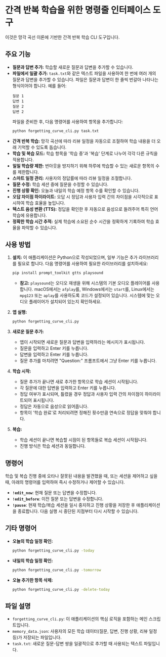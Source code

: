 # 간격 반복 학습을 위한 명령줄 인터페이스 도구

이것은 망각 곡선 이론에 기반한 간격 반복 학습 CLI 도구입니다.

## 주요 기능

*   **질문과 답변 추가:** 학습할 새로운 질문과 답변을 추가할 수 있습니다.
*   **파일에서 일괄 추가:** `task.txt`와 같은 텍스트 파일을 사용하여 한 번에 여러 개의 질문과 답변을 추가할 수 있습니다. 파일은 질문과 답변이 한 줄씩 번갈아 나타나는 형식이어야 합니다. 예를 들어:
    ```
    질문 1
    답변 1
    질문 2
    답변 2
    ```
    파일을 준비한 후, 다음 명령어를 사용하여 항목을 추가합니다:
    ```bash
    python forgetting_curve_cli.py task.txt
    ```
*   **간격 반복 학습:** 망각 곡선에 따라 리뷰 일정을 자동으로 조절하여 학습 내용을 더 오래 기억할 수 있도록 돕습니다.
*   **학습 및 복습 모드:** 학습 항목을 '학습 중'과 '복습' 단계로 나누어 각각 다른 규칙을 적용합니다.
*   **일일 학습량 제한:** 번아웃을 방지하기 위해 하루에 학습할 수 있는 새로운 항목의 수를 제한합니다.
*   **스마트 일정 관리:** 사용자의 정답률에 따라 리뷰 일정을 조절합니다.
*   **질문 수정:** 학습 세션 중에 질문을 수정할 수 있습니다.
*   **진행 상황 확인:** 오늘과 내일의 학습 예정 항목 수를 확인할 수 있습니다.
*   **오답 차이점 하이라이트:** 오답 시 정답과 사용자 입력 간의 차이점을 시각적으로 표시하여 학습 효율을 높입니다.
*   **텍스트 음성 변환 (TTS):** 정답을 확인한 후 자동으로 음성으로 들려주어 특히 언어 학습에 유용합니다.
*   **정확한 학습 시간 추적:** 실제 학습에 소요된 순수 시간을 정확하게 기록하여 학습 효율을 파악할 수 있습니다.

## 사용 방법

1.  **설치:**
    이 애플리케이션은 Python으로 작성되었으며, 일부 기능은 추가 라이브러리를 필요로 합니다. 다음 명령어를 사용하여 필요한 라이브러리를 설치하세요:
    ```bash
    pip install prompt_toolkit gtts playsound
    ```
    *   **참고:** `playsound`는 오디오 재생을 위해 시스템의 기본 오디오 플레이어를 사용합니다. macOS에서는 `afplay`를, Windows에서는 `start`를, Linux에서는 `mpg123` 또는 `aplay`를 사용하도록 코드가 설정되어 있습니다. 시스템에 맞는 오디오 플레이어가 설치되어 있는지 확인하세요.

2.  **앱 실행:**
    ```bash
    python forgetting_curve_cli.py
    ```

3.  **새로운 질문 추가:**
    *   앱이 시작되면 새로운 질문과 답변을 입력하라는 메시지가 표시됩니다.
    *   질문을 입력하고 Enter 키를 누릅니다.
    *   답변을 입력하고 Enter 키를 누릅니다.
    *   질문 추가를 마치려면 "Question:" 프롬프트에서 그냥 Enter 키를 누릅니다.

4.  **학습 시작:**
    *   질문 추가가 끝나면 새로 추가한 항목으로 학습 세션이 시작됩니다.
    *   각 질문에 대한 답변을 입력하고 Enter 키를 누릅니다.
    *   정답 여부가 표시되며, 틀렸을 경우 정답과 사용자 입력 간의 차이점이 하이라이트되어 표시됩니다.
    *   정답은 자동으로 음성으로 읽어줍니다.
    *   항목이 '학습 완료'로 처리되려면 정해진 횟수만큼 연속으로 정답을 맞춰야 합니다.

5.  **복습:**
    *   학습 세션이 끝나면 복습할 시점이 된 항목들로 복습 세션이 시작됩니다.
    *   진행 방식은 학습 세션과 동일합니다.

## 명령어

학습 및 복습 진행 중에 오타나 잘못된 내용을 발견했을 때, 또는 세션을 제어하고 싶을 때, 아래의 명령어를 입력하여 즉시 수정하거나 제어할 수 있습니다.

*   **`!edit_now`**: 현재 질문 또는 답변을 수정합니다.
*   **`!edit_before`**: 이전 질문 또는 답변을 수정합니다.
*   **`!pause`**: 현재 학습/복습 세션을 일시 중지하고 진행 상황을 저장한 후 애플리케이션을 종료합니다. 다음 실행 시 중단된 지점부터 다시 시작할 수 있습니다.

## 기타 명령어

*   **오늘의 학습 일정 확인:**
    ```bash
    python forgetting_curve_cli.py -today
    ```

*   **내일의 학습 일정 확인:**
    ```bash
    python forgetting_curve_cli.py -tomorrow
    ```

*   **오늘 추가한 항목 삭제:**
    ```bash
    python forgetting_curve_cli.py -delete-today
    ```

## 파일 설명

*   `forgetting_curve_cli.py`: 이 애플리케이션의 핵심 로직을 포함하는 메인 스크립트입니다.
*   `memory_data.json`: 사용자의 모든 학습 데이터(질문, 답변, 진행 상황, 리뷰 일정 등)가 저장되는 파일입니다.
*   `task.txt`: 새로운 질문-답변 쌍을 일괄적으로 추가할 때 사용되는 텍스트 파일입니다.

